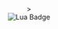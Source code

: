 <div align="center">
<img src="https://i.imghippo.com/files/waukV1717385749.jpg" alt="" border="0">>
<div/>
<div id="badges>
 <img alt="Python Badge" src="https://img.shields.io/badge/Python-gray?style=for-the-badge&logo=python&logoColor=white&logoSize=auto"/>
 <img alt="Lua Badge" src="https://img.shields.io/badge/lua-gray?style=for-the-badge&logo=lua&logoColor=white&logoSize=auto"/>
<div/>

